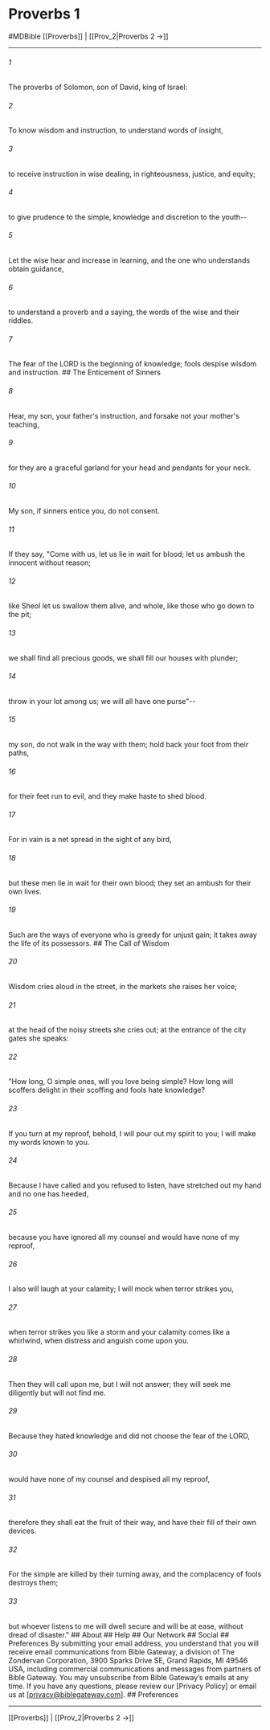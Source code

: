 # Proverbs 1
#MDBible
[[Proverbs]] | [[Prov_2|Proverbs 2 →]]

***






###### 1 


The proverbs of Solomon, son of David, king of Israel: 





###### 2 


To know wisdom and instruction, to understand words of insight, 





###### 3 


to receive instruction in wise dealing, in righteousness, justice, and equity; 





###### 4 


to give prudence to the simple, knowledge and discretion to the youth-- 





###### 5 


Let the wise hear and increase in learning, and the one who understands obtain guidance, 





###### 6 


to understand a proverb and a saying, the words of the wise and their riddles. 





###### 7 


The fear of the LORD is the beginning of knowledge; fools despise wisdom and instruction. ## The Enticement of Sinners 





###### 8 


Hear, my son, your father's instruction, and forsake not your mother's teaching, 





###### 9 


for they are a graceful garland for your head and pendants for your neck. 





###### 10 


My son, if sinners entice you, do not consent. 





###### 11 


If they say, "Come with us, let us lie in wait for blood; let us ambush the innocent without reason; 





###### 12 


like Sheol let us swallow them alive, and whole, like those who go down to the pit; 





###### 13 


we shall find all precious goods, we shall fill our houses with plunder; 





###### 14 


throw in your lot among us; we will all have one purse"-- 





###### 15 


my son, do not walk in the way with them; hold back your foot from their paths, 





###### 16 


for their feet run to evil, and they make haste to shed blood. 





###### 17 


For in vain is a net spread in the sight of any bird, 





###### 18 


but these men lie in wait for their own blood; they set an ambush for their own lives. 





###### 19 


Such are the ways of everyone who is greedy for unjust gain; it takes away the life of its possessors. ## The Call of Wisdom 





###### 20 


Wisdom cries aloud in the street, in the markets she raises her voice; 





###### 21 


at the head of the noisy streets she cries out; at the entrance of the city gates she speaks: 





###### 22 


"How long, O simple ones, will you love being simple? How long will scoffers delight in their scoffing and fools hate knowledge? 





###### 23 


If you turn at my reproof, behold, I will pour out my spirit to you; I will make my words known to you. 





###### 24 


Because I have called and you refused to listen, have stretched out my hand and no one has heeded, 





###### 25 


because you have ignored all my counsel and would have none of my reproof, 





###### 26 


I also will laugh at your calamity; I will mock when terror strikes you, 





###### 27 


when terror strikes you like a storm and your calamity comes like a whirlwind, when distress and anguish come upon you. 





###### 28 


Then they will call upon me, but I will not answer; they will seek me diligently but will not find me. 





###### 29 


Because they hated knowledge and did not choose the fear of the LORD, 





###### 30 


would have none of my counsel and despised all my reproof, 





###### 31 


therefore they shall eat the fruit of their way, and have their fill of their own devices. 





###### 32 


For the simple are killed by their turning away, and the complacency of fools destroys them; 





###### 33 


but whoever listens to me will dwell secure and will be at ease, without dread of disaster." ## About ## Help ## Our Network ## Social ## Preferences By submitting your email address, you understand that you will receive email communications from Bible Gateway, a division of The Zondervan Corporation, 3900 Sparks Drive SE, Grand Rapids, MI 49546 USA, including commercial communications and messages from partners of Bible Gateway. You may unsubscribe from Bible Gateway&rsquo;s emails at any time. If you have any questions, please review our [Privacy Policy] or email us at [privacy@biblegateway.com]. ## Preferences

***

[[Proverbs]] | [[Prov_2|Proverbs 2 →]]
